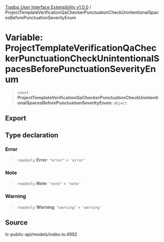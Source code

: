 [Trados User Interface Extensibility v1.0.0](../wiki/globals) / ProjectTemplateVerificationQaCheckerPunctuationCheckUnintentionalSpacesBeforePunctuationSeverityEnum

# Variable: ProjectTemplateVerificationQaCheckerPunctuationCheckUnintentionalSpacesBeforePunctuationSeverityEnum

> `const` **ProjectTemplateVerificationQaCheckerPunctuationCheckUnintentionalSpacesBeforePunctuationSeverityEnum**: `object`

## Export

## Type declaration

### Error

> `readonly` **Error**: `"error"` = `'error'`

### Note

> `readonly` **Note**: `"note"` = `'note'`

### Warning

> `readonly` **Warning**: `"warning"` = `'warning'`

## Source

lc-public-api/models/index.ts:4992
